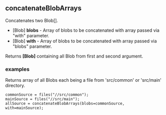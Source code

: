 ## concatenateBlobArrays

Concatenates two Blob[].

 * [Blob] __blobs__ - Array of blobs to be concatenated with array passed
via "with" parameter.
 * [Blob] __with__ - Array of blobs to be concatenated with array passed
via "blobs" parameter.

Returns __[Blob]__ containing all Blob from first and second argument.

### examples

Returns array of all Blobs each being a file from 'src/common' or 'src/main'
directory.
```
commonSource = files("//src/common");
mainSource = files("//src/main");
allSource = concatenateBlobArrays(blobs=commonSource, with=mainSource);
```
